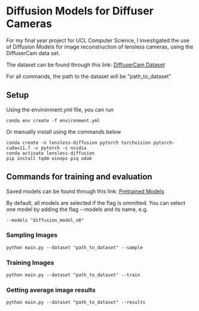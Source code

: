 # Diffusion Models for Diffuser Cameras

For my final year project for UCL Computer Science, I investigated the use of Diffusion Models for image reconstruction of lensless cameras, using the DiffuserCam data set.

The dataset can be found through this link: [DiffuserCam Dataset](https://waller-lab.github.io/LenslessLearning/dataset.html)

For all commands, the path to the dataset will be "path_to_dataset"

## Setup

Using the environment.yml file, you can run

    conda env create -f environment.yml

Or manually install using the commands below

    conda create -n lensless-diffusion pytorch torchvision pytorch-cuda=11.7 -c pytorch -c nvidia
    conda activate lensless-diffusion
    pip install tqdm einops piq odak

## Commands for training and evaluation

Saved models can be found through this link: [Pretrained Models](https://liveuclac-my.sharepoint.com/:f:/g/personal/zcabson_ucl_ac_uk/Ej6XsdayLeRBsxO2p0V5eOUBsX9xyfb5c_mxJx5JvMoLPQ?e=RMtmNo)

By default, all models are selected if the flag is ommitted. You can select one model by adding the flag --models and its name, e.g.

    --models "diffusion_model_x0"

### Sampling Images

    python main.py --dataset "path_to_dataset" --sample

### Training Images

    python main.py --dataset "path_to_dataset" --train

### Getting average image results

    python main.py --dataset "path_to_dataset" --results
